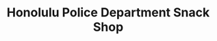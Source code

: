 ---
title: "Honolulu Police Department Snack Shop"
url: /honolulu/honolulu-police-department-snack-shop/
shop: Lebensmittel
---